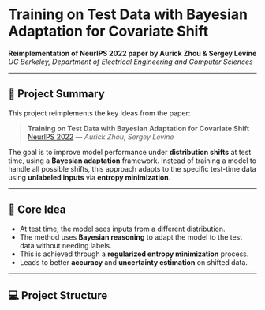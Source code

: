 # Training on Test Data with Bayesian Adaptation for Covariate Shift

**Reimplementation of NeurIPS 2022 paper by Aurick Zhou & Sergey Levine**  
*UC Berkeley, Department of Electrical Engineering and Computer Sciences*

---

## 📌 Project Summary

This project reimplements the key ideas from the paper:

> **Training on Test Data with Bayesian Adaptation for Covariate Shift**  
> [NeurIPS 2022](https://arxiv.org/pdf/2109.12746) — *Aurick Zhou, Sergey Levine*

The goal is to improve model performance under **distribution shifts** at test time, using a **Bayesian adaptation** framework. Instead of training a model to handle all possible shifts, this approach adapts to the specific test-time data using **unlabeled inputs** via **entropy minimization**.

---

## 🧠 Core Idea

- At test time, the model sees inputs from a different distribution.
- The method uses **Bayesian reasoning** to adapt the model to the test data without needing labels.
- This is achieved through a **regularized entropy minimization** process.
- Leads to better **accuracy** and **uncertainty estimation** on shifted data.

---

## 💻 Project Structure

